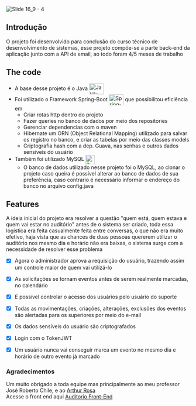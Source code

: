 ![Slide 16_9 - 4](https://user-images.githubusercontent.com/94193637/211572824-5c12ae2f-2ad9-44b2-8a5e-1ccbd71734d7.png)


## Introdução 
  O projeto foi desenvolvido para conclusão do curso técnico de desenvolvimento de sistemas, esse projeto compõe-se a parte back-end
da aplicação junto com a API de email, ao todo foram 4/5 meses de trabalho


## The code
- A base desse projeto é o Java <img align="center" alt="Java-Logo" height="30" width="40" src="https://cdn.jsdelivr.net/gh/devicons/devicon/icons/java/java-plain-wordmark.svg" title=Java /> 
- Foi utilizado o Framework Spring-Boot <img align="center" alt="Spring-Logo" height="30" width="40" src="https://cdn.jsdelivr.net/gh/devicons/devicon/icons/spring/spring-original-wordmark.svg" title=Spring-Boot /> que possibilitou eficiência em
  - Criar rotas http dentro do projeto
  - Fazer queries no banco de dados por meio dos repositories
  - Gerenciar dependencias com o maven
  - Hibernate um ORN (Object Relational Mapping) utilizado para salvar os registro no banco, e criar as tabelas por meio das classes models
  - Criptografia hash com a dep. Guava, nas senhas e outros dados sensíveis do usuário
- Também foi utilizado MySQL <img align="center" alt="Spring-Logo" height="25" width="25" src="https://cdn.jsdelivr.net/gh/devicons/devicon/icons/mysql/mysql-original.svg" title=MySQL />
  - O banco de dados utilizado nesse projeto foi o MySQL, ao clonar o projeto caso queira é possível alterar ao banco de dados de sua preferência, caso contrario é necessário informar o endereço do banco no arquivo config.java
    
    
## Features
A ideia inicial do projeto era resolver a questão "quem está, quem estava e quem vai estar no auditório" antes de o sistema ser criado, toda essa logística era feita casualmente feita entre conversas, o que não era muito efetivo, haja vista que as chances de duas pessoas quererem utilizar o auditório nos mesmo dia e horário não era baixas, o sistema surge com a necessidade de resolver esse problema

- [x] Agora o administrador aprova a requisição do usuário, trazendo assim um controle maior de quem vai utilizá-lo
- [x] As solicitações se tornam eventos antes de serem realmente marcadas, no calendário
- [x] E possível controlar o acesso dos usuários pelo usuário do suporte
- [x] Todas as movimentações, criações, alterações, exclusões dos eventos são alertadas para os superiores por meio do e-mail
- [x] Os dados sensíveis do usuário são criptografados
- [x] Login com o TokenJWT
- [x] Um usuário nunca vai conseguir marca um evento no mesmo dia e horário de outro evento já marcado

  
  
### Agradecimentos
  Um muito obrigado a toda equipe mas principalmente ao meu professor José Roberto Chile, e ao <a href="https://github.com/Arthur-Rosa">Arthur Rosa</a><br/> 
  Acesse o front end aqui <a href="https://github.com/Arthur-Rosa/FrontEnd-JS">Auditorio Front-End</a>
